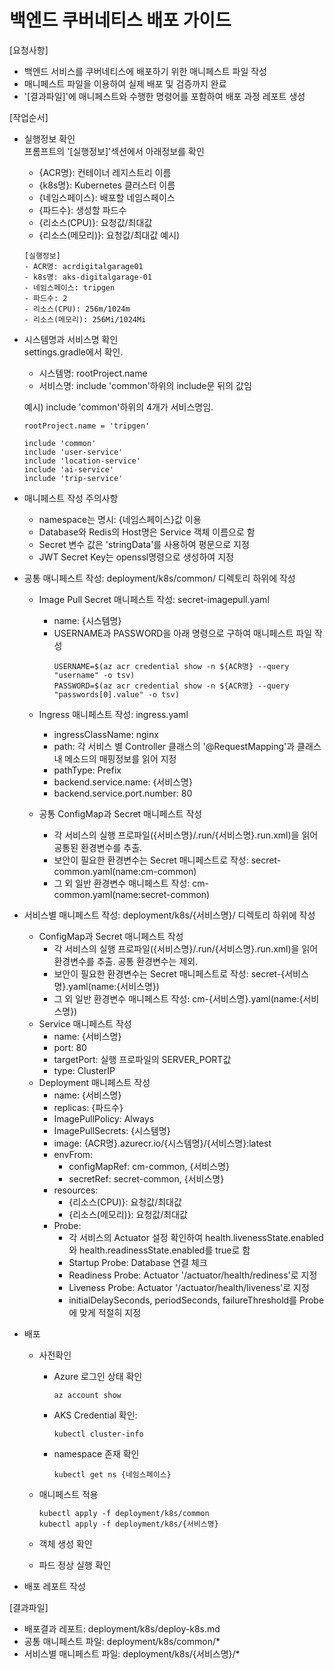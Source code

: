 # 백엔드 쿠버네티스 배포 가이드

[요청사항]  
- 백엔드 서비스를 쿠버네티스에 배포하기 위한 매니페스트 파일 작성 
- 매니페스트 파일을 이용하여 실제 배포 및 검증까지 완료
- '[결과파일]'에 매니페스트와 수행한 명령어를 포함하여 배포 과정 레포트 생성 

[작업순서]
- 실행정보 확인   
  프롬프트의 '[실행정보]'섹션에서 아래정보를 확인  
  - {ACR명}: 컨테이너 레지스트리 이름 
  - {k8s명}: Kubernetes 클러스터 이름  
  - {네임스페이스}: 배포할 네임스페이스 
  - {파드수}: 생성할 파드수 
  - {리소스(CPU)}: 요청값/최대값
  - {리소스(메모리)}: 요청값/최대값
  예시)
  ```
  [실행정보]
  - ACR명: acrdigitalgarage01
  - k8s명: aks-digitalgarage-01
  - 네임스페이스: tripgen
  - 파드수: 2
  - 리소스(CPU): 256m/1024m
  - 리소스(메모리): 256Mi/1024Mi
  ``` 
  
- 시스템명과 서비스명 확인   
  settings.gradle에서 확인.    
  - 시스템명: rootProject.name 
  - 서비스명: include 'common'하위의 include문 뒤의 값임 

  예시) include 'common'하위의 4개가 서비스명임.  
  ```
  rootProject.name = 'tripgen'

  include 'common'
  include 'user-service'
  include 'location-service'
  include 'ai-service'
  include 'trip-service'
  ``` 

- 매니페스트 작성 주의사항
  - namespace는 명시: {네임스페이스}값 이용
  - Database와 Redis의 Host명은 Service 객체 이름으로 함
  - Secret 변수 값은 'stringData'를 사용하여 평문으로 지정
  - JWT Secret Key는 openssl명령으로 생성하여 지정 
  
- 공통 매니페스트 작성: deployment/k8s/common/ 디렉토리 하위에 작성   
  - Image Pull Secret 매니페스트 작성: secret-imagepull.yaml  
    - name: {시스템명}
    - USERNAME과 PASSWORD을 아래 명령으로 구하여 매니페스트 파일 작성  
      ```
      USERNAME=$(az acr credential show -n ${ACR명} --query "username" -o tsv)
      PASSWORD=$(az acr credential show -n ${ACR명} --query "passwords[0].value" -o tsv)
      ```       
  - Ingress 매니페스트 작성: ingress.yaml 
    - ingressClassName: nginx
    - path: 각 서비스 별 Controller 클래스의 '@RequestMapping'과 클래스 내 메소드의 매핑정보를 읽어 지정   
    - pathType: Prefix
    - backend.service.name: {서비스명}
    - backend.service.port.number: 80
  
  - 공통 ConfigMap과 Secret 매니페스트 작성  
    - 각 서비스의 실행 프로파일({서비스명}/.run/{서비스명}.run.xml)을 읽어 공통된 환경변수를 추출.   
    - 보안이 필요한 환경변수는 Secret 매니페스트로 작성: secret-common.yaml(name:cm-common)
    - 그 외 일반 환경변수 매니페스트 작성: cm-common.yaml(name:secret-common)
  
- 서비스별 매니페스트 작성: deployment/k8s/{서비스명}/ 디렉토리 하위에 작성  
  - ConfigMap과 Secret 매니페스트 작성   
    - 각 서비스의 실행 프로파일({서비스명}/.run/{서비스명}.run.xml)을 읽어 환경변수를 추출. 공통 환경변수는 제외.     
    - 보안이 필요한 환경변수는 Secret 매니페스트로 작성: secret-{서비스명}.yaml(name:{서비스명})
    - 그 외 일반 환경변수 매니페스트 작성: cm-{서비스명}.yaml(name:{서비스명})
  - Service 매니페스트 작성  
    - name: {서비스명}
    - port: 80
    - targetPort: 실행 프로파일의 SERVER_PORT값  
    - type: ClusterIP
  - Deployment 매니페스트 작성  
    - name: {서비스명}
    - replicas: {파드수}
    - ImagePullPolicy: Always
    - ImagePullSecrets: {시스템명}
    - image: {ACR명}.azurecr.io/{시스템명}/{서비스명}:latest 
    - envFrom: 
      - configMapRef: cm-common, {서비스명}
      - secretRef: secret-common, {서비스명}
    - resources: 
      - {리소스(CPU)}: 요청값/최대값
      - {리소스(메모리)}: 요청값/최대값
    - Probe: 
      - 각 서비스의 Actuator 설정 확인하여 health.livenessState.enabled와 health.readinessState.enabled를 true로 함  
      - Startup Probe: Database 연결 체크  
      - Readiness Probe: Actuator '/actuator/health/rediness'로 지정  
      - Liveness Probe: Actuator '/actuator/health/liveness'로 지정 
      - initialDelaySeconds, periodSeconds, failureThreshold를 Probe에 맞게 적절히 지정 

- 배포
  - 사전확인
    - Azure 로그인 상태 확인
      ```
      az account show
      ```
    - AKS Credential 확인: 
      ```
      kubectl cluster-info  
      ``` 
    - namespace 존재 확인   
      ```
      kubectl get ns {네임스페이스}  
      ``` 
  - 매니페스트 적용  
    ```
    kubectl apply -f deployment/k8s/common
    kubectl apply -f deployment/k8s/{서비스명}
    ``` 
  - 객체 생성 확인 

  - 파드 정상 실행 확인    

- 배포 레포트 작성

[결과파일]
- 배포결과 레포트: deployment/k8s/deploy-k8s.md
- 공통 매니페스트 파일: deployment/k8s/common/*
- 서비스별 매니페스트 파일: deployment/k8s/{서비스명}/*

